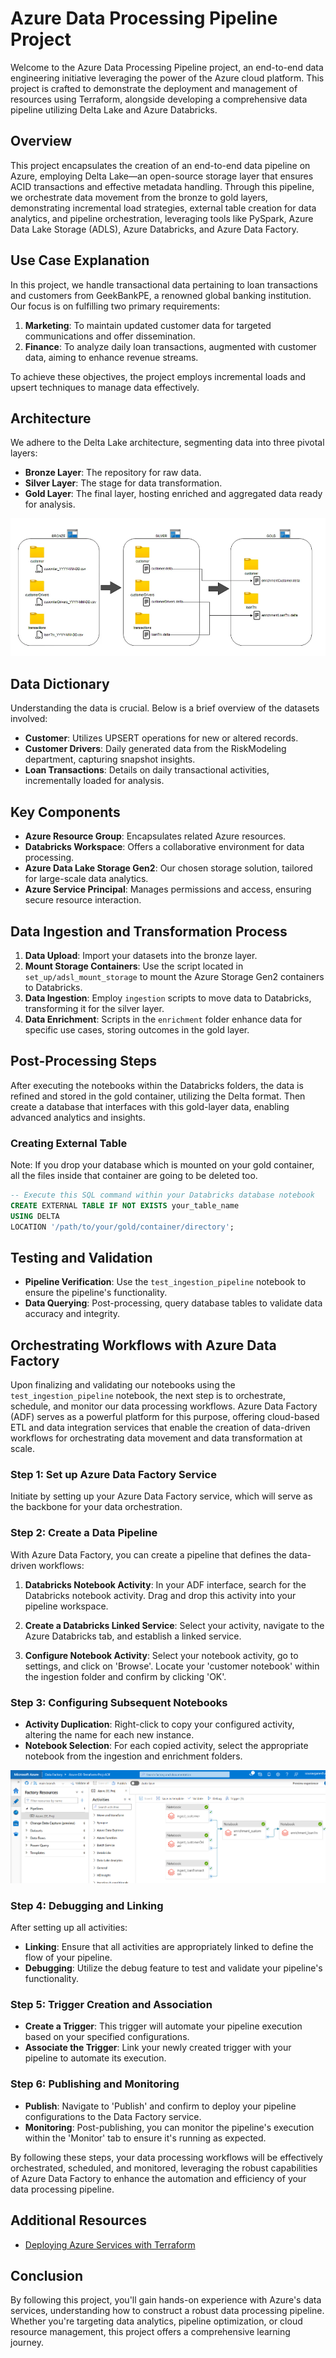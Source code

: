 # Azure Data Processing Pipeline Project

Welcome to the Azure Data Processing Pipeline project, an end-to-end data engineering initiative leveraging the power of the Azure cloud platform. This project is crafted to demonstrate the deployment and management of resources using Terraform, alongside developing a comprehensive data pipeline utilizing Delta Lake and Azure Databricks.

## Overview

This project encapsulates the creation of an end-to-end data pipeline on Azure, employing Delta Lake—an open-source storage layer that ensures ACID transactions and effective metadata handling. Through this pipeline, we orchestrate data movement from the bronze to gold layers, demonstrating incremental load strategies, external table creation for data analytics, and pipeline orchestration, leveraging tools like PySpark, Azure Data Lake Storage (ADLS), Azure Databricks, and Azure Data Factory.

## Use Case Explanation

In this project, we handle transactional data pertaining to loan transactions and customers from GeekBankPE, a renowned global banking institution. Our focus is on fulfilling two primary requirements:

1. **Marketing**: To maintain updated customer data for targeted communications and offer dissemination.
2. **Finance**: To analyze daily loan transactions, augmented with customer data, aiming to enhance revenue streams.

To achieve these objectives, the project employs incremental loads and upsert techniques to manage data effectively.

## Architecture

We adhere to the Delta Lake architecture, segmenting data into three pivotal layers:

- **Bronze Layer**: The repository for raw data.
- **Silver Layer**: The stage for data transformation.
- **Gold Layer**: The final layer, hosting enriched and aggregated data ready for analysis.

![Architecture Diagram](Architecture/data_layer.PNG "Data Flow Diagram")

  

## Data Dictionary

Understanding the data is crucial. Below is a brief overview of the datasets involved:

- **Customer**: Utilizes UPSERT operations for new or altered records.
- **Customer Drivers**: Daily generated data from the RiskModeling department, capturing snapshot insights.
- **Loan Transactions**: Details on daily transactional activities, incrementally loaded for analysis.


## Key Components

- **Azure Resource Group**: Encapsulates related Azure resources.
- **Databricks Workspace**: Offers a collaborative environment for data processing.
- **Azure Data Lake Storage Gen2**: Our chosen storage solution, tailored for large-scale data analytics.
- **Azure Service Principal**: Manages permissions and access, ensuring secure resource interaction.

## Data Ingestion and Transformation Process

1. **Data Upload**: Import your datasets into the bronze layer.
2. **Mount Storage Containers**: Use the script located in `set_up/adsl_mount_storage` to mount the Azure Storage Gen2 containers to Databricks.
3. **Data Ingestion**: Employ `ingestion` scripts to move data to Databricks, transforming it for the silver layer.
4. **Data Enrichment**: Scripts in the `enrichment` folder enhance data for specific use cases, storing outcomes in the gold layer.

## Post-Processing Steps

After executing the notebooks within the Databricks folders, the data is refined and stored in the gold container, utilizing the Delta format. Then create a database that interfaces with this gold-layer data, enabling advanced analytics and insights.

### Creating External Table

Note: If you drop your database which is mounted on your gold container, all the files inside that container are going to be deleted too.

```sql
-- Execute this SQL command within your Databricks database notebook
CREATE EXTERNAL TABLE IF NOT EXISTS your_table_name
USING DELTA
LOCATION '/path/to/your/gold/container/directory';
```

## Testing and Validation

- **Pipeline Verification**: Use the `test_ingestion_pipeline` notebook to ensure the pipeline's functionality.
- **Data Querying**: Post-processing, query database tables to validate data accuracy and integrity.

## Orchestrating Workflows with Azure Data Factory

Upon finalizing and validating our notebooks using the `test_ingestion_pipeline` notebook, the next step is to orchestrate, schedule, and monitor our data processing workflows. Azure Data Factory (ADF) serves as a powerful platform for this purpose, offering cloud-based ETL and data integration services that enable the creation of data-driven workflows for orchestrating data movement and data transformation at scale.

### Step 1: Set up Azure Data Factory Service

Initiate by setting up your Azure Data Factory service, which will serve as the backbone for your data orchestration.

### Step 2: Create a Data Pipeline

With Azure Data Factory, you can create a pipeline that defines the data-driven workflows:

1. **Databricks Notebook Activity**: In your ADF interface, search for the Databricks notebook activity. Drag and drop this activity into your pipeline workspace.
   
2. **Create a Databricks Linked Service**: Select your activity, navigate to the Azure Databricks tab, and establish a linked service.

3. **Configure Notebook Activity**: Select your notebook activity, go to settings, and click on 'Browse'. Locate your 'customer notebook' within the ingestion folder and confirm by clicking 'OK'.

### Step 3: Configuring Subsequent Notebooks

- **Activity Duplication**: Right-click to copy your configured activity, altering the name for each new instance.
- **Notebook Selection**: For each copied activity, select the appropriate notebook from the ingestion and enrichment folders.

![ADF Diagram](Architecture/adf_flow.PNG "Data Factory Flow Diagram")
### Step 4: Debugging and Linking

After setting up all activities:

- **Linking**: Ensure that all activities are appropriately linked to define the flow of your pipeline.
- **Debugging**: Utilize the debug feature to test and validate your pipeline's functionality.

### Step 5: Trigger Creation and Association

- **Create a Trigger**: This trigger will automate your pipeline execution based on your specified configurations.
- **Associate the Trigger**: Link your newly created trigger with your pipeline to automate its execution.

### Step 6: Publishing and Monitoring

- **Publish**: Navigate to 'Publish' and confirm to deploy your pipeline configurations to the Data Factory service.
- **Monitoring**: Post-publishing, you can monitor the pipeline's execution within the 'Monitor' tab to ensure it's running as expected.

By following these steps, your data processing workflows will be effectively orchestrated, scheduled, and monitored, leveraging the robust capabilities of Azure Data Factory to enhance the automation and efficiency of your data processing pipeline.


## Additional Resources

- [Deploying Azure Services with Terraform](Terraform/README.md)

## Conclusion

By following this project, you'll gain hands-on experience with Azure's data services, understanding how to construct a robust data processing pipeline. Whether you're targeting data analytics, pipeline optimization, or cloud resource management, this project offers a comprehensive learning journey.
